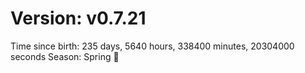 # Version: v0.7.21
Time since birth: 235 days, 5640 hours, 338400 minutes, 20304000 seconds
Season: Spring 🌸
